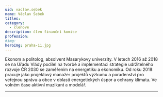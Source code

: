 ```yaml
---
uid: vaclav.sebek
name: Václav Šebek
titles:
category:
  - clenove
description: člen finanční komise 
profession: 
#img: 
heroImg: praha-11.jpg
---
```

Ekonom a politolog, absolvent Masarykovy univerzity. V letech 2016 až 2018 se na Úřadu Vlády podílel na tvorbě a implementaci strategie udržitelného rozvoje ČR 2030 se zaměřením na energetiku a ekonomiku. Od roku 2018 pracuje jako projektový manažer projektů výzkumu a poradenství pro veřejnou správu a obce v oblasti energetických úspor a ochrany klimatu. Ve volném čase aktivní muzikant a modelář.

---
